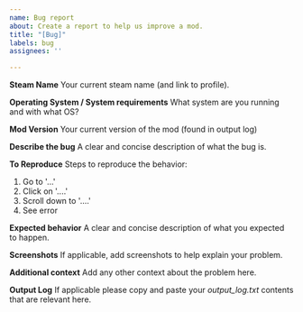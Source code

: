 ```yaml
---
name: Bug report
about: Create a report to help us improve a mod.
title: "[Bug]"
labels: bug
assignees: ''

---
```


**Steam Name**
Your current steam name (and link to profile).

**Operating System / System requirements**
What system are you running and with what OS?

**Mod Version**
Your current version of the mod (found in output log)

**Describe the bug**
A clear and concise description of what the bug is.

**To Reproduce**
Steps to reproduce the behavior:
1. Go to '...'
2. Click on '....'
3. Scroll down to '....'
4. See error

**Expected behavior**
A clear and concise description of what you expected to happen.

**Screenshots**
If applicable, add screenshots to help explain your problem.

**Additional context**
Add any other context about the problem here.

**Output Log**
If applicable please copy and paste your _output_log.txt_ contents that are relevant here.
